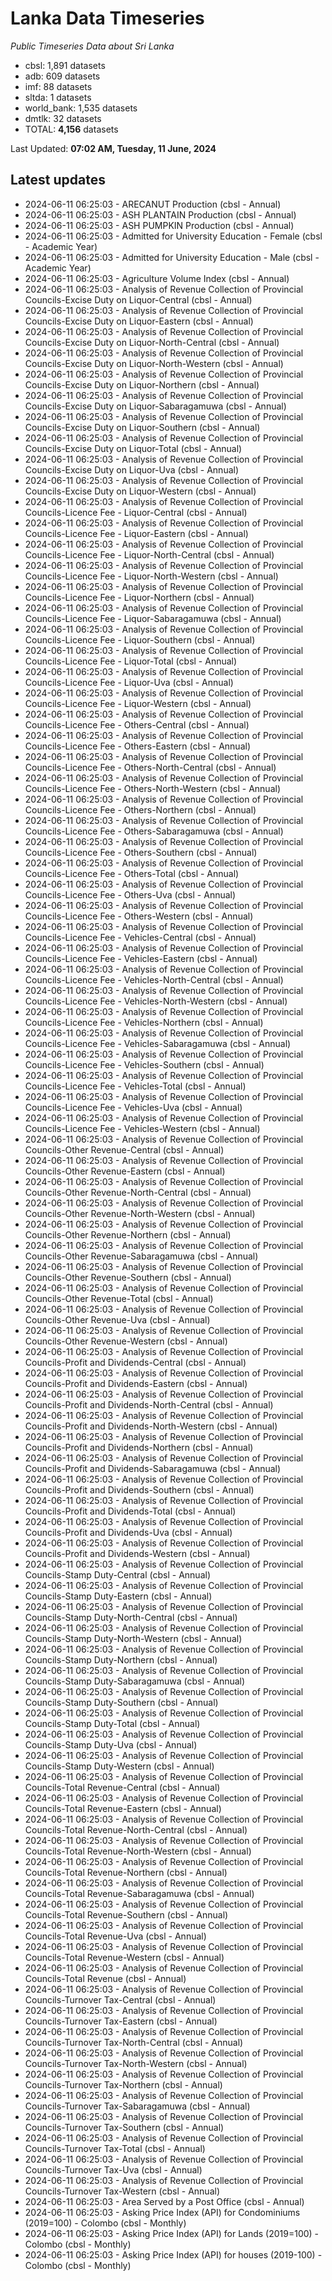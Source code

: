 # Lanka Data Timeseries
*Public Timeseries Data about Sri Lanka*

* cbsl: 1,891 datasets
* adb: 609 datasets
* imf: 88 datasets
* sltda: 1 datasets
* world_bank: 1,535 datasets
* dmtlk: 32 datasets
* TOTAL: **4,156** datasets

Last Updated: **07:02 AM, Tuesday, 11 June, 2024**

## Latest updates

* 2024-06-11 06:25:03 - ARECANUT Production (cbsl - Annual)
* 2024-06-11 06:25:03 - ASH PLANTAIN Production (cbsl - Annual)
* 2024-06-11 06:25:03 - ASH PUMPKIN Production (cbsl - Annual)
* 2024-06-11 06:25:03 - Admitted for University Education - Female (cbsl - Academic Year)
* 2024-06-11 06:25:03 - Admitted for University Education - Male (cbsl - Academic Year)
* 2024-06-11 06:25:03 - Agriculture Volume Index (cbsl - Annual)
* 2024-06-11 06:25:03 - Analysis of Revenue Collection of Provincial Councils-Excise Duty on Liquor-Central (cbsl - Annual)
* 2024-06-11 06:25:03 - Analysis of Revenue Collection of Provincial Councils-Excise Duty on Liquor-Eastern (cbsl - Annual)
* 2024-06-11 06:25:03 - Analysis of Revenue Collection of Provincial Councils-Excise Duty on Liquor-North-Central (cbsl - Annual)
* 2024-06-11 06:25:03 - Analysis of Revenue Collection of Provincial Councils-Excise Duty on Liquor-North-Western (cbsl - Annual)
* 2024-06-11 06:25:03 - Analysis of Revenue Collection of Provincial Councils-Excise Duty on Liquor-Northern (cbsl - Annual)
* 2024-06-11 06:25:03 - Analysis of Revenue Collection of Provincial Councils-Excise Duty on Liquor-Sabaragamuwa (cbsl - Annual)
* 2024-06-11 06:25:03 - Analysis of Revenue Collection of Provincial Councils-Excise Duty on Liquor-Southern (cbsl - Annual)
* 2024-06-11 06:25:03 - Analysis of Revenue Collection of Provincial Councils-Excise Duty on Liquor-Total (cbsl - Annual)
* 2024-06-11 06:25:03 - Analysis of Revenue Collection of Provincial Councils-Excise Duty on Liquor-Uva (cbsl - Annual)
* 2024-06-11 06:25:03 - Analysis of Revenue Collection of Provincial Councils-Excise Duty on Liquor-Western (cbsl - Annual)
* 2024-06-11 06:25:03 - Analysis of Revenue Collection of Provincial Councils-Licence Fee - Liquor-Central (cbsl - Annual)
* 2024-06-11 06:25:03 - Analysis of Revenue Collection of Provincial Councils-Licence Fee - Liquor-Eastern (cbsl - Annual)
* 2024-06-11 06:25:03 - Analysis of Revenue Collection of Provincial Councils-Licence Fee - Liquor-North-Central (cbsl - Annual)
* 2024-06-11 06:25:03 - Analysis of Revenue Collection of Provincial Councils-Licence Fee - Liquor-North-Western (cbsl - Annual)
* 2024-06-11 06:25:03 - Analysis of Revenue Collection of Provincial Councils-Licence Fee - Liquor-Northern (cbsl - Annual)
* 2024-06-11 06:25:03 - Analysis of Revenue Collection of Provincial Councils-Licence Fee - Liquor-Sabaragamuwa (cbsl - Annual)
* 2024-06-11 06:25:03 - Analysis of Revenue Collection of Provincial Councils-Licence Fee - Liquor-Southern (cbsl - Annual)
* 2024-06-11 06:25:03 - Analysis of Revenue Collection of Provincial Councils-Licence Fee - Liquor-Total (cbsl - Annual)
* 2024-06-11 06:25:03 - Analysis of Revenue Collection of Provincial Councils-Licence Fee - Liquor-Uva (cbsl - Annual)
* 2024-06-11 06:25:03 - Analysis of Revenue Collection of Provincial Councils-Licence Fee - Liquor-Western (cbsl - Annual)
* 2024-06-11 06:25:03 - Analysis of Revenue Collection of Provincial Councils-Licence Fee - Others-Central (cbsl - Annual)
* 2024-06-11 06:25:03 - Analysis of Revenue Collection of Provincial Councils-Licence Fee - Others-Eastern (cbsl - Annual)
* 2024-06-11 06:25:03 - Analysis of Revenue Collection of Provincial Councils-Licence Fee - Others-North-Central (cbsl - Annual)
* 2024-06-11 06:25:03 - Analysis of Revenue Collection of Provincial Councils-Licence Fee - Others-North-Western (cbsl - Annual)
* 2024-06-11 06:25:03 - Analysis of Revenue Collection of Provincial Councils-Licence Fee - Others-Northern (cbsl - Annual)
* 2024-06-11 06:25:03 - Analysis of Revenue Collection of Provincial Councils-Licence Fee - Others-Sabaragamuwa (cbsl - Annual)
* 2024-06-11 06:25:03 - Analysis of Revenue Collection of Provincial Councils-Licence Fee - Others-Southern (cbsl - Annual)
* 2024-06-11 06:25:03 - Analysis of Revenue Collection of Provincial Councils-Licence Fee - Others-Total (cbsl - Annual)
* 2024-06-11 06:25:03 - Analysis of Revenue Collection of Provincial Councils-Licence Fee - Others-Uva (cbsl - Annual)
* 2024-06-11 06:25:03 - Analysis of Revenue Collection of Provincial Councils-Licence Fee - Others-Western (cbsl - Annual)
* 2024-06-11 06:25:03 - Analysis of Revenue Collection of Provincial Councils-Licence Fee - Vehicles-Central (cbsl - Annual)
* 2024-06-11 06:25:03 - Analysis of Revenue Collection of Provincial Councils-Licence Fee - Vehicles-Eastern (cbsl - Annual)
* 2024-06-11 06:25:03 - Analysis of Revenue Collection of Provincial Councils-Licence Fee - Vehicles-North-Central (cbsl - Annual)
* 2024-06-11 06:25:03 - Analysis of Revenue Collection of Provincial Councils-Licence Fee - Vehicles-North-Western (cbsl - Annual)
* 2024-06-11 06:25:03 - Analysis of Revenue Collection of Provincial Councils-Licence Fee - Vehicles-Northern (cbsl - Annual)
* 2024-06-11 06:25:03 - Analysis of Revenue Collection of Provincial Councils-Licence Fee - Vehicles-Sabaragamuwa (cbsl - Annual)
* 2024-06-11 06:25:03 - Analysis of Revenue Collection of Provincial Councils-Licence Fee - Vehicles-Southern (cbsl - Annual)
* 2024-06-11 06:25:03 - Analysis of Revenue Collection of Provincial Councils-Licence Fee - Vehicles-Total (cbsl - Annual)
* 2024-06-11 06:25:03 - Analysis of Revenue Collection of Provincial Councils-Licence Fee - Vehicles-Uva (cbsl - Annual)
* 2024-06-11 06:25:03 - Analysis of Revenue Collection of Provincial Councils-Licence Fee - Vehicles-Western (cbsl - Annual)
* 2024-06-11 06:25:03 - Analysis of Revenue Collection of Provincial Councils-Other Revenue-Central (cbsl - Annual)
* 2024-06-11 06:25:03 - Analysis of Revenue Collection of Provincial Councils-Other Revenue-Eastern (cbsl - Annual)
* 2024-06-11 06:25:03 - Analysis of Revenue Collection of Provincial Councils-Other Revenue-North-Central (cbsl - Annual)
* 2024-06-11 06:25:03 - Analysis of Revenue Collection of Provincial Councils-Other Revenue-North-Western (cbsl - Annual)
* 2024-06-11 06:25:03 - Analysis of Revenue Collection of Provincial Councils-Other Revenue-Northern (cbsl - Annual)
* 2024-06-11 06:25:03 - Analysis of Revenue Collection of Provincial Councils-Other Revenue-Sabaragamuwa (cbsl - Annual)
* 2024-06-11 06:25:03 - Analysis of Revenue Collection of Provincial Councils-Other Revenue-Southern (cbsl - Annual)
* 2024-06-11 06:25:03 - Analysis of Revenue Collection of Provincial Councils-Other Revenue-Total (cbsl - Annual)
* 2024-06-11 06:25:03 - Analysis of Revenue Collection of Provincial Councils-Other Revenue-Uva (cbsl - Annual)
* 2024-06-11 06:25:03 - Analysis of Revenue Collection of Provincial Councils-Other Revenue-Western (cbsl - Annual)
* 2024-06-11 06:25:03 - Analysis of Revenue Collection of Provincial Councils-Profit and Dividends-Central (cbsl - Annual)
* 2024-06-11 06:25:03 - Analysis of Revenue Collection of Provincial Councils-Profit and Dividends-Eastern (cbsl - Annual)
* 2024-06-11 06:25:03 - Analysis of Revenue Collection of Provincial Councils-Profit and Dividends-North-Central (cbsl - Annual)
* 2024-06-11 06:25:03 - Analysis of Revenue Collection of Provincial Councils-Profit and Dividends-North-Western (cbsl - Annual)
* 2024-06-11 06:25:03 - Analysis of Revenue Collection of Provincial Councils-Profit and Dividends-Northern (cbsl - Annual)
* 2024-06-11 06:25:03 - Analysis of Revenue Collection of Provincial Councils-Profit and Dividends-Sabaragamuwa (cbsl - Annual)
* 2024-06-11 06:25:03 - Analysis of Revenue Collection of Provincial Councils-Profit and Dividends-Southern (cbsl - Annual)
* 2024-06-11 06:25:03 - Analysis of Revenue Collection of Provincial Councils-Profit and Dividends-Total (cbsl - Annual)
* 2024-06-11 06:25:03 - Analysis of Revenue Collection of Provincial Councils-Profit and Dividends-Uva (cbsl - Annual)
* 2024-06-11 06:25:03 - Analysis of Revenue Collection of Provincial Councils-Profit and Dividends-Western (cbsl - Annual)
* 2024-06-11 06:25:03 - Analysis of Revenue Collection of Provincial Councils-Stamp Duty-Central (cbsl - Annual)
* 2024-06-11 06:25:03 - Analysis of Revenue Collection of Provincial Councils-Stamp Duty-Eastern (cbsl - Annual)
* 2024-06-11 06:25:03 - Analysis of Revenue Collection of Provincial Councils-Stamp Duty-North-Central (cbsl - Annual)
* 2024-06-11 06:25:03 - Analysis of Revenue Collection of Provincial Councils-Stamp Duty-North-Western (cbsl - Annual)
* 2024-06-11 06:25:03 - Analysis of Revenue Collection of Provincial Councils-Stamp Duty-Northern (cbsl - Annual)
* 2024-06-11 06:25:03 - Analysis of Revenue Collection of Provincial Councils-Stamp Duty-Sabaragamuwa (cbsl - Annual)
* 2024-06-11 06:25:03 - Analysis of Revenue Collection of Provincial Councils-Stamp Duty-Southern (cbsl - Annual)
* 2024-06-11 06:25:03 - Analysis of Revenue Collection of Provincial Councils-Stamp Duty-Total (cbsl - Annual)
* 2024-06-11 06:25:03 - Analysis of Revenue Collection of Provincial Councils-Stamp Duty-Uva (cbsl - Annual)
* 2024-06-11 06:25:03 - Analysis of Revenue Collection of Provincial Councils-Stamp Duty-Western (cbsl - Annual)
* 2024-06-11 06:25:03 - Analysis of Revenue Collection of Provincial Councils-Total Revenue-Central (cbsl - Annual)
* 2024-06-11 06:25:03 - Analysis of Revenue Collection of Provincial Councils-Total Revenue-Eastern (cbsl - Annual)
* 2024-06-11 06:25:03 - Analysis of Revenue Collection of Provincial Councils-Total Revenue-North-Central (cbsl - Annual)
* 2024-06-11 06:25:03 - Analysis of Revenue Collection of Provincial Councils-Total Revenue-North-Western (cbsl - Annual)
* 2024-06-11 06:25:03 - Analysis of Revenue Collection of Provincial Councils-Total Revenue-Northern (cbsl - Annual)
* 2024-06-11 06:25:03 - Analysis of Revenue Collection of Provincial Councils-Total Revenue-Sabaragamuwa (cbsl - Annual)
* 2024-06-11 06:25:03 - Analysis of Revenue Collection of Provincial Councils-Total Revenue-Southern (cbsl - Annual)
* 2024-06-11 06:25:03 - Analysis of Revenue Collection of Provincial Councils-Total Revenue-Uva (cbsl - Annual)
* 2024-06-11 06:25:03 - Analysis of Revenue Collection of Provincial Councils-Total Revenue-Western (cbsl - Annual)
* 2024-06-11 06:25:03 - Analysis of Revenue Collection of Provincial Councils-Total Revenue (cbsl - Annual)
* 2024-06-11 06:25:03 - Analysis of Revenue Collection of Provincial Councils-Turnover Tax-Central (cbsl - Annual)
* 2024-06-11 06:25:03 - Analysis of Revenue Collection of Provincial Councils-Turnover Tax-Eastern (cbsl - Annual)
* 2024-06-11 06:25:03 - Analysis of Revenue Collection of Provincial Councils-Turnover Tax-North-Central (cbsl - Annual)
* 2024-06-11 06:25:03 - Analysis of Revenue Collection of Provincial Councils-Turnover Tax-North-Western (cbsl - Annual)
* 2024-06-11 06:25:03 - Analysis of Revenue Collection of Provincial Councils-Turnover Tax-Northern (cbsl - Annual)
* 2024-06-11 06:25:03 - Analysis of Revenue Collection of Provincial Councils-Turnover Tax-Sabaragamuwa (cbsl - Annual)
* 2024-06-11 06:25:03 - Analysis of Revenue Collection of Provincial Councils-Turnover Tax-Southern (cbsl - Annual)
* 2024-06-11 06:25:03 - Analysis of Revenue Collection of Provincial Councils-Turnover Tax-Total (cbsl - Annual)
* 2024-06-11 06:25:03 - Analysis of Revenue Collection of Provincial Councils-Turnover Tax-Uva (cbsl - Annual)
* 2024-06-11 06:25:03 - Analysis of Revenue Collection of Provincial Councils-Turnover Tax-Western (cbsl - Annual)
* 2024-06-11 06:25:03 - Area Served by a Post Office (cbsl - Annual)
* 2024-06-11 06:25:03 - Asking Price Index (API) for Condominiums (2019=100) - Colombo (cbsl - Monthly)
* 2024-06-11 06:25:03 - Asking Price Index (API) for Lands (2019=100) - Colombo (cbsl - Monthly)
* 2024-06-11 06:25:03 - Asking Price Index (API) for houses (2019-100) - Colombo (cbsl - Monthly)